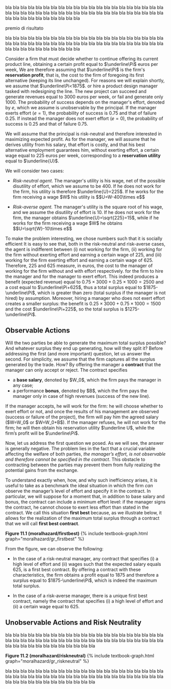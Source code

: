 

bla bla bla bla bla bla bla bla bla bla bla bla bla bla bla bla bla bla bla bla bla bla bla bla bla bla bla bla bla bla bla bla bla bla bla bla bla bla bla bla bla bla bla bla bla bla bla bla bla bla bla bla

premio di risultato

bla bla bla bla bla bla bla bla bla bla bla bla bla bla bla bla bla bla bla bla bla bla bla bla bla bla bla bla bla bla bla bla bla bla bla bla bla bla bla bla bla bla bla bla bla bla bla bla bla bla bla bla 

Consider a firm that must decide whether to continue offering its current product line, obtaining a certain profit equal to $\underline\Pi$ euros per week,
<span class="marginnote">
We are therefore assuming that $\underline\Pi$ is the firm's <b>reservation profit</b>, that is, the cost to the firm of foregoing its first alternative (keeping its line unchanged). For reasons we will explain shortly, we assume that $\underline\Pi<1875$.
</span>
or hire a product design manager tasked with redesigning the line. The new project can succeed and generate revenues equal to 3000 euros per week, or fail and generate only 1000. The probability of success depends on the manager's effort, denoted by $e$, which we assume is unobservable by the principal. If the manager exerts effort ($e=1$), the probability of success is $0.75$ and that of failure $0.25$. If instead the manager does not exert effort ($e=0$), the probability of success is $0.25$ and that of failure $0.75$.

We will assume that the principal is risk-neutral and therefore interested in maximizing expected profit. As for the manager, we will assume that he derives utility from his salary, that effort is costly, and that his best alternative employment guarantees him, without exerting effort, a certain wage equal to 225 euros per week, corresponding to a <b>reservation utility</b> equal to $\underline{U}$.

We will consider two cases:
<ul>
  <li>
    <p>
  <i>Risk-neutral agent.</i> The manager's utility is his wage, net of the possible disutility of effort, which we assume to be 400. If he does not work for the firm, his utility is therefore $\underline{U}=225$. If he works for the firm receiving a wage $W$ his utility is $$U=W-400\times e$$
  </p>
  </li>
  <li>
    <p>
  <i>Risk-averse agent.</i> The manager's utility is the square root of his wage, and we assume the disutility of effort is 10. If he does not work for the firm, the manager obtains $\underline{U}=\sqrt{225}=15$, while if he works for the firm receiving a wage $W$ he obtains $$U=\sqrt{W}-10\times e$$
  </p>
  </li>
</ul>

To make the problem interesting, we chose numbers such that it is socially efficient
<span class="marginnote">
It is easy to see that, both in the risk-neutral and risk-averse cases, the agent is indifferent between (i) not working for the firm, (ii) working for the firm without exerting effort and earning a certain wage of $225$, and (iii) working for the firm exerting effort and earning a certain wage of $625$. Therefore, 225 and 625 measure, in euros, the cost to the manager of working for the firm without and with effort respectively.
</span>
for the firm to hire the manager and for the manager to exert effort. This indeed produces a benefit (expected revenue) equal to $0.75\times3000+0.25\times1000=2500$ and a cost equal to $\underline\Pi+625$, thus a total surplus equal to $1875-\underline\Pi$, which is greater than zero (total surplus if the manager is not hired) by assumption. Moreover, hiring a manager who does not exert effort creates a smaller surplus: the benefit is $0.25\times3000+0.75\times1000=1500$ and the cost $\underline\Pi+225$, so the total surplus is $1275-\underline\Pi$.












<h2 id="subsec_mh-firstbest">Observable Actions</h2>

Will the two parties be able to generate the maximum total surplus possible? And whatever surplus they end up generating, how will they split it? Before addressing the first (and more important) question, let us answer the second. For simplicity, we assume that the firm captures all the surplus generated by the trade. How? By offering the manager a <b>contract</b> that the manager can only accept or reject. The contract specifies
<ul>
  <li>
    a <b>base salary</b>, denoted by $W_0$, which the firm pays the manager in any case;
  </li>
  <li>
    a performance <b>bonus</b>, denoted by $B$, which the firm pays the manager only in case of high revenues (success of the new line).
  </li>
</ul>
If the manager accepts, he will work for the firm: he will choose whether to exert effort or not, and once the results of his management are observed (success or failure of the project), the firm will pay him the agreed salary ($W=W_0$ or $W=W_0+B$). If the manager refuses, he will not work for the firm; he will then obtain his reservation utility $\underline U$, while the firm’s profit will be $\underline\Pi$.

Now, let us address the first question we posed. As we will see, the answer is generally negative. The problem lies in the fact that a crucial variable affecting the welfare of both parties, <i>the manager’s effort, is not observable and therefore cannot be specified in the contract</i>. This obstacle to contracting between the parties may prevent them from fully realizing the potential gains from the exchange.

To understand exactly when, how, and why such inefficiency arises, it is useful to take as a benchmark the ideal situation in which the firm <i>can</i> observe the manager’s level of effort and specify it in the contract. In particular, we will suppose for a moment that, in addition to base salary and bonus, the contract can include a minimum effort level: if the manager signs the contract, he cannot choose to exert less effort than stated in the contract. We call this situation <b>first best</b> because, as we illustrate below, it allows for the realization of the maximum total surplus through a contract that we will call <b>first best contract</b>.

<a id="gr_moralhazard/firstbest"><strong>Figure 11.1 (moralhazard/firstbest)</strong></a>
{% include textbook-graph.html graph="moralhazard/gr_firstbest" %}

From the figure, we can observe the following:
<ul>
  <li>
    <p>
  In the case of a risk-neutral manager, any contract that specifies (i) a high level of effort and (ii) wages such that the expected salary equals 625, is a first best contract. By offering a contract with these characteristics, the firm obtains a profit equal to 1875 and therefore a surplus equal to $1875-\underline\Pi$, which is indeed the maximum total surplus.
  </p>
  </li>
  <li>
    <p>
  In the case of a risk-averse manager, there is a unique first best contract, namely the contract that specifies (i) a high level of effort and (ii) a certain wage equal to 625.
  </p>
  </li>
</ul>




















<h2 id="subsec_mh-riskneutral">Unobservable Actions and Risk Neutrality</h2>

bla bla bla bla bla bla bla bla bla bla bla bla bla bla bla bla bla bla bla bla bla bla bla bla bla bla bla bla bla bla bla bla bla bla bla bla bla bla bla bla bla bla bla bla bla bla bla bla bla bla bla bla bla bla 

<a id="gr_moralhazard/riskneutral"><strong>Figure 11.2 (moralhazard/riskneutral)</strong></a>
{% include textbook-graph.html graph="moralhazard/gr_riskneutral" %}

bla bla bla bla bla bla bla bla bla bla bla bla bla bla bla bla bla bla bla bla bla bla bla bla bla bla bla bla bla bla bla bla bla bla bla bla bla bla bla bla bla bla bla bla bla bla bla bla bla bla bla bla bla bla 


















